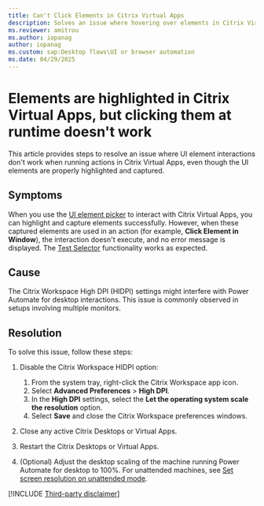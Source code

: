 ```yaml
---
title: Can't Click Elements in Citrix Virtual Apps
description: Solves an issue where hovering over elements in Citrix Virtual Apps works, but clicking the elements during runtime doesn't work.
ms.reviewer: amitrou
ms.author: iopanag
author: iopanag
ms.custom: sap:Desktop flows\UI or browser automation
ms.date: 04/29/2025
---
```

# Elements are highlighted in Citrix Virtual Apps, but clicking them at runtime doesn't work 

This article provides steps to resolve an issue where UI element interactions don't work when running actions in Citrix Virtual Apps, even though the UI elements are properly highlighted and captured.

## Symptoms

When you use the [UI element picker](/power-automate/desktop-flows/ui-elements#ui-elements-types) to interact with Citrix Virtual Apps, you can highlight and capture elements successfully. However, when these captured elements are used in an action (for example, **Click Element in Window**), the interaction doesn't execute, and no error message is displayed. The [Test Selector](/power-automate/desktop-flows/test-selectors) functionality works as expected.

## Cause

The Citrix Workspace High DPI (HIDPI) settings might interfere with Power Automate for desktop interactions. This issue is commonly observed in setups involving multiple monitors.

## Resolution

To solve this issue, follow these steps:

1. Disable the Citrix Workspace HIDPI option:

    1. From the system tray, right-click the Citrix Workspace app icon.
    1. Select **Advanced Preferences** > **High DPI**.
    1. In the **High DPI** settings, select the **Let the operating system scale the resolution** option.
    1. Select **Save** and close the Citrix Workspace preferences windows.

1. Close any active Citrix Desktops or Virtual Apps.
1. Restart the Citrix Desktops or Virtual Apps.

1. (Optional) Adjust the desktop scaling of the machine running Power Automate for desktop to 100%. For unattended machines, see [Set screen resolution on unattended mode](/power-automate/desktop-flows/how-to/set-screen-resolution-unattended-mode).

[!INCLUDE [Third-party disclaimer](../../../../../includes/third-party-disclaimer.md)]
